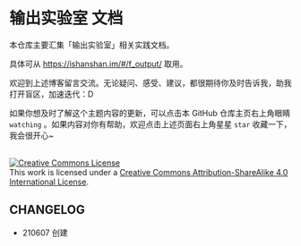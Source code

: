 # 输出实验室 文档

本仓库主要汇集「输出实验室」相关实践文档。

具体可从 https://ishanshan.im/#/f_output/ 取用。

欢迎到上述博客留言交流。无论疑问、感受、建议，都很期待你及时告诉我，助我打开盲区，加速迭代：D

如果你想及时了解这个主题内容的更新，可以点击本 GitHub 仓库主页右上角眼睛 `watching` 。如果内容对你有帮助，欢迎点击上述页面右上角星星 `star` 收藏一下，我会很开心~

<br> 
<a rel="license" href="http://creativecommons.org/licenses/by-sa/4.0/"><img alt="Creative Commons License" style="border-width:0" src="https://i.creativecommons.org/l/by-sa/4.0/88x31.png" /></a><br />This work is licensed under a <a rel="license" href="http://creativecommons.org/licenses/by-sa/4.0/">Creative Commons Attribution-ShareAlike 4.0 International License</a>.



## CHANGELOG 

- 210607 创建

